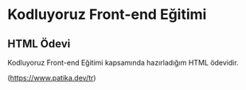 # Kodluyoruz Front-end Eğitimi 

## HTML Ödevi

Kodluyoruz Front-end Eğitimi kapsamında hazırladığım HTML ödevidir.

(https://www.patika.dev/tr)
